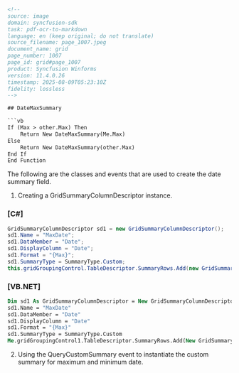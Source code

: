 ```html
<!-- 
source: image
domain: syncfusion-sdk
task: pdf-ocr-to-markdown
language: en (keep original; do not translate)
source_filename: page_1007.jpeg
document_name: grid
page_number: 1007
page_id: grid#page_1007
product: Syncfusion Winforms
version: 11.4.0.26
timestamp: 2025-08-09T05:23:10Z
fidelity: lossless
-->

## DateMaxSummary

```vb
If (Max > other.Max) Then
    Return New DateMaxSummary(Me.Max)
Else
    Return New DateMaxSummary(other.Max)
End If
End Function
```

The following are the classes and events that are used to create the date summary field.

1. Creating a GridSummaryColumnDescriptor instance.

### [C#]

```csharp
GridSummaryColumnDescriptor sd1 = new GridSummaryColumnDescriptor();
sd1.Name = "MaxDate";
sd1.DataMember = "Date";
sd1.DisplayColumn = "Date";
sd1.Format = "{Max}";
sd1.SummaryType = SummaryType.Custom;
this.gridGroupingControl.TableDescriptor.SummaryRows.Add(new GridSummaryRowDescriptor("Row 1", "Max", sd1));
```

### [VB.NET]

```vb
Dim sd1 As GridSummaryColumnDescriptor = New GridSummaryColumnDescriptor
sd1.Name = "MaxDate"
sd1.DataMember = "Date"
sd1.DisplayColumn = "Date"
sd1.Format = "{Max}"
sd1.SummaryType = SummaryType.Custom
Me.gridGroupingControl1.TableDescriptor.SummaryRows.Add(New GridSummaryRowDescriptor("Row 1", "Max", sd1))
```

2. Using the QueryCustomSummary event to instantiate the custom summary for maximum and minimum date.

<!-- tags: [product, Syncfusion Winforms, grid, date summary, GridSummaryColumnDescriptor, GridSummaryRowDescriptor, QueryCustomSummary, Version 11.4.0.26 ] keywords: [date summary, maximum date, minimum date, custom summary, GridGroupingControl, summary rows, GridGroupingControl.TableDescriptor, MaxDate] -->
```
